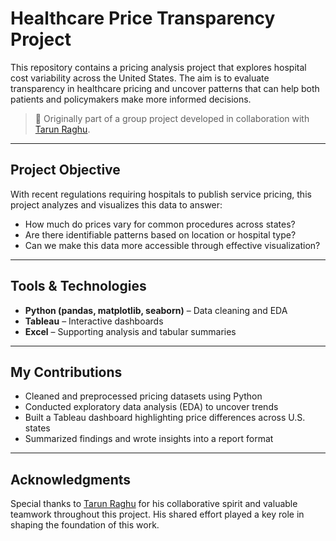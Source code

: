 # Healthcare Price Transparency Project

This repository contains a pricing analysis project that explores hospital cost variability across the United States. The aim is to evaluate transparency in healthcare pricing and uncover patterns that can help both patients and policymakers make more informed decisions.

> 🔗 Originally part of a group project developed in collaboration with [Tarun Raghu](https://github.com/tarunraghu).

---

## Project Objective

With recent regulations requiring hospitals to publish service pricing, this project analyzes and visualizes this data to answer:

- How much do prices vary for common procedures across states?
- Are there identifiable patterns based on location or hospital type?
- Can we make this data more accessible through effective visualization?

---

## Tools & Technologies

- **Python (pandas, matplotlib, seaborn)** – Data cleaning and EDA
- **Tableau** – Interactive dashboards
- **Excel** – Supporting analysis and tabular summaries

---

## My Contributions

- Cleaned and preprocessed pricing datasets using Python
- Conducted exploratory data analysis (EDA) to uncover trends
- Built a Tableau dashboard highlighting price differences across U.S. states
- Summarized findings and wrote insights into a report format

---
## Acknowledgments

Special thanks to [Tarun Raghu](https://github.com/tarunraghu) for his collaborative spirit and valuable teamwork throughout this project. His shared effort played a key role in shaping the foundation of this work.
